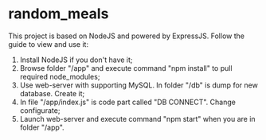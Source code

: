 # random_meals

This project is based on NodeJS and powered by ExpressJS. Follow the guide to view and use it:

1) Install NodeJS if you don't have it;
2) Browse folder "/app" and execute command "npm install" to pull required node_modules;
3) Use web-server with supporting MySQL. In folder "/db" is dump for new database. Create it;
4) In file "/app/index.js" is code part called "DB CONNECT". Change configurate;
5) Launch web-server and execute command "npm start" when you are in folder "/app".

